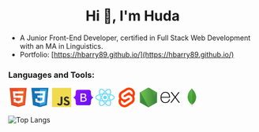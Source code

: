 <h1 align="center">Hi 👋, I'm Huda</h1>

- A Junior Front-End Developer, certified in Full Stack Web Development with an MA in Linguistics.
- Portfolio: [https://hbarry89.github.io/](https://hbarry89.github.io/)

<h3>Languages and Tools:</h3>
<div style="display: inline;">
  <img src="https://raw.githubusercontent.com/devicons/devicon/master/icons/html5/html5-original.svg" alt="HTML" height="40" title="HTML"/>
  <img src="https://raw.githubusercontent.com/devicons/devicon/master/icons/css3/css3-original.svg" alt="CSS" height="40" title="CSS"/>
  <img src="https://raw.githubusercontent.com/devicons/devicon/master/icons/javascript/javascript-original.svg" alt="JavaScript" height="40" title="JavaScript"/>
  <img src="https://raw.githubusercontent.com/devicons/devicon/master/icons/bootstrap/bootstrap-original.svg" alt="Bootstrap" height="40" title="Bootstrap"/>
  <img src="https://raw.githubusercontent.com/devicons/devicon/master/icons/react/react-original.svg" alt="React" height="40" title="React"/>
  <img src="https://raw.githubusercontent.com/devicons/devicon/master/icons/svelte/svelte-original.svg" alt="Svelte" height="40" title="Svelte"/>
  <img src="https://raw.githubusercontent.com/devicons/devicon/master/icons/nodejs/nodejs-original.svg" alt="Node.js" height="40" title="Node.js"/>
  <img src="https://raw.githubusercontent.com/devicons/devicon/master/icons/express/express-original.svg" alt="Express.js" height="40" title="Express.js"/>
  <img src="https://raw.githubusercontent.com/devicons/devicon/master/icons/mongodb/mongodb-original.svg" alt="MongoDB" height="40" title="MongoDB"/>
</div>

<br>

![Top Langs](https://github-readme-stats.vercel.app/api/top-langs/?username=hbarry89&layout=compact)

<!---
hbarry89/hbarry89 is a ✨ special ✨ repository because its `README.md` (this file) appears on your GitHub profile.
You can click the Preview link to take a look at your changes.
--->

